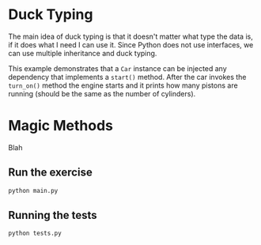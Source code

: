 # Duck Typing

The main idea of duck typing is that it doesn't matter what type the data is, if it does what I need I can use it. Since Python does not use interfaces, we can use multiple inheritance and duck typing. 

This example demonstrates that a `Car` instance can be injected any dependency that implements a `start()` method. After the car invokes the `turn_on()` method the engine starts and it prints how many pistons are running (should be the same as the number of cylinders).

# Magic Methods

Blah

## Run the exercise

```bash
python main.py
```

## Running the tests

```bash
python tests.py
```
